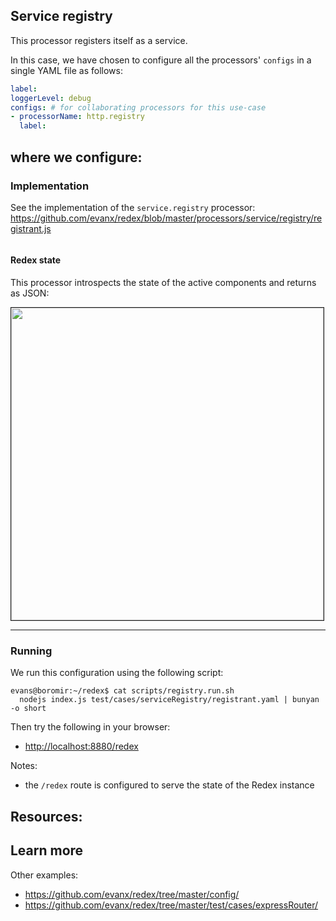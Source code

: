 
## Service registry

This processor registers itself as a service.

In this case, we have chosen to configure all the processors' `configs` in a single YAML file as follows:

```yaml
label:
loggerLevel: debug
configs: # for collaborating processors for this use-case
- processorName: http.registry
  label:
```
where we configure:
-

### Implementation

See the implementation of the `service.registry` processor:
https://github.com/evanx/redex/blob/master/processors/service/registry/registrant.js

```javascript

```

#### Redex state

This processor introspects the state of the active components and returns as JSON:

<img src="http://evanx.github.io/images/redex/redex-state-expressRouter.png" width="500" border="1"/>
<hr>

### Running

We run this configuration using the following script:
```shell
evans@boromir:~/redex$ cat scripts/registry.run.sh
  nodejs index.js test/cases/serviceRegistry/registrant.yaml | bunyan -o short
```

Then try the following in your browser:
- [http://localhost:8880/redex](http://localhost:8880/redex)

Notes:
- the `/redex` route is configured to serve the state of the Redex instance

Resources:
-

## Learn more

Other examples:
- https://github.com/evanx/redex/tree/master/config/
- https://github.com/evanx/redex/tree/master/test/cases/expressRouter/
